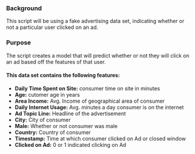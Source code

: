 ### Background
This script will be using a fake advertising data set, indicating whether or not a particular user clicked on an ad. 

### Purpose
The script creates a model that will predict whether or not they will click on an ad based off the features of that user.

#### This data set contains the following features:
 - __Daily Time Spent on Site:__ consumer time on site in minutes
 - __Age:__ cutomer age in years
 - __Area Income:__ Avg. Income of geographical area of consumer
 - __Daily Internet Usage:__ Avg. minutes a day consumer is on the internet
 - __Ad Topic Line:__ Headline of the advertisement
 - __City:__ City of consumer
 - __Male:__ Whether or not consumer was male
 - __Country:__ Country of consumer
 - __Timestamp:__ Time at which consumer clicked on Ad or closed window
 - __Clicked on Ad:__ 0 or 1 indicated clicking on Ad
